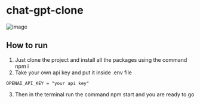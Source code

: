 # chat-gpt-clone

![image](https://user-images.githubusercontent.com/89929777/209474017-7fa36482-afea-4022-afaa-8791734bc97f.png)


## How to run
1. Just clone the project and install all the packages using the command npm i
2. Take your own api key and put it inside .env file
 ```
 OPENAI_API_KEY = "your api key"
```
3. Then in the terminal run the command npm start and you are ready to go
